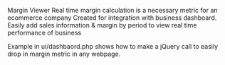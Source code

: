 Margin Viewer
Real time margin calculation is a necessary metric for an ecommerce company
Created for integration with business dashboard.
Easily add sales information & margin by period to view real time performance of business

Example in ui/dashbaord.php shows how to make a jQuery call to easily drop in margin metric in any webpage.